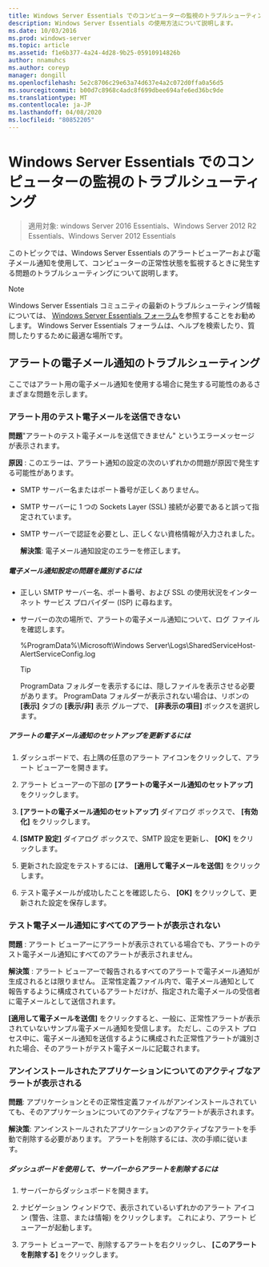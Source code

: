 ```yaml
---
title: Windows Server Essentials でのコンピューターの監視のトラブルシューティング
description: Windows Server Essentials の使用方法について説明します。
ms.date: 10/03/2016
ms.prod: windows-server
ms.topic: article
ms.assetid: f1e6b377-4a24-4d28-9b25-05910914826b
author: nnamuhcs
ms.author: coreyp
manager: dongill
ms.openlocfilehash: 5e2c8706c29e63a74d637e4a2c072d0ffa0a56d5
ms.sourcegitcommit: b00d7c8968c4adc8f699dbee694afe6ed36bc9de
ms.translationtype: MT
ms.contentlocale: ja-JP
ms.lasthandoff: 04/08/2020
ms.locfileid: "80852205"
---
```

# <a name="troubleshoot-computer-monitoring-in-windows-server-essentials"></a>Windows Server Essentials でのコンピューターの監視のトラブルシューティング

>適用対象: windows Server 2016 Essentials、Windows Server 2012 R2 Essentials、Windows Server 2012 Essentials

このトピックでは、Windows Server Essentials のアラートビューアーおよび電子メール通知を使用して、コンピューターの正常性状態を監視するときに発生する問題のトラブルシューティングについて説明します。  
  
> [!NOTE]
>  Windows Server Essentials コミュニティの最新のトラブルシューティング情報については、 [Windows Server Essentials フォーラム](https://social.technet.microsoft.com/Forums/winserveressentials/threads)を参照することをお勧めします。 Windows Server Essentials フォーラムは、ヘルプを検索したり、質問したりするために最適な場所です。  
  
##  <a name="troubleshooting-email-notifications-for-alerts"></a><a name="BKMK_TS"></a>アラートの電子メール通知のトラブルシューティング  
 ここではアラート用の電子メール通知を使用する場合に発生する可能性のあるさまざまな問題を示します。  
  
### <a name="cannot-send-the-test-email-for-the-alert"></a>アラート用のテスト電子メールを送信できない  
 **問題**"アラートのテスト電子メールを送信できません" というエラーメッセージが表示されます。  
  
 **原因** : このエラーは、アラート通知の設定の次のいずれかの問題が原因で発生する可能性があります。  
  
- SMTP サーバー名またはポート番号が正しくありません。  
  
- SMTP サーバーに 1 つの Sockets Layer (SSL) 接続が必要であると誤って指定されています。  
  
- SMTP サーバーで認証を必要とし、正しくない資格情報が入力されました。  
  
  **解決策**: 電子メール通知設定のエラーを修正します。  
  
##### <a name="to-identify-issues-in-your-email-notification-settings"></a>電子メール通知設定の問題を識別するには  
  
-   正しい SMTP サーバー名、ポート番号、および SSL の使用状況をインターネット サービス プロバイダー (ISP) に尋ねます。  
  
-   サーバーの次の場所で、アラートの電子メール通知について、ログ ファイルを確認します。  
  
     %ProgramData%\Microsoft\Windows Server\Logs\SharedServiceHost-AlertServiceConfig.log  
  
    > [!TIP]
    >  ProgramData フォルダーを表示するには、隠しファイルを表示させる必要があります。 ProgramData フォルダーが表示されない場合は、リボンの **[表示]** タブの **[表示/非]** 表示 グループで、 **[非表示の項目]** ボックスを選択します。  
  
##### <a name="to-update-your-email-notification-setup-for-alerts"></a>アラートの電子メール通知のセットアップを更新するには  
  
1.  ダッシュボードで、右上隅の任意のアラート アイコンをクリックして、アラート ビューアーを開きます。  
  
2.  アラート ビューアーの下部の **[アラートの電子メール通知のセットアップ]** をクリックします。  
  
3.  **[アラートの電子メール通知のセットアップ]** ダイアログ ボックスで、 **[有効化]** をクリックします。  
  
4.  **[SMTP 設定]** ダイアログ ボックスで、SMTP 設定を更新し、 **[OK]** をクリックします。  
  
5.  更新された設定をテストするには、 **[適用して電子メールを送信]** をクリックします。  
  
6.  テスト電子メールが成功したことを確認したら、 **[OK]** をクリックして、更新された設定を保存します。  
  
### <a name="test-email-notification-does-not-list-any-alerts"></a>テスト電子メール通知にすべてのアラートが表示されない  
 **問題** : アラート ビューアーにアラートが表示されている場合でも、アラートのテスト電子メール通知にすべてのアラートが表示されません。  
  
 **解決策** : アラート ビューアーで報告されるすべてのアラートで電子メール通知が生成されるとは限りません。 正常性定義ファイル内で、電子メール通知として報告するように構成されているアラートだけが、指定された電子メールの受信者に電子メールとして送信されます。  
  
 **[適用して電子メールを送信]** をクリックすると、一般に、正常性アラートが表示されていないサンプル電子メール通知を受信します。 ただし、このテスト プロセス中に、電子メール通知を送信するように構成された正常性アラートが識別された場合、そのアラートがテスト電子メールに記載されます。  
  
### <a name="active-alerts-are-displayed-for-an-uninstalled-application"></a>アンインストールされたアプリケーションについてのアクティブなアラートが表示される  
 **問題**: アプリケーションとその正常性定義ファイルがアンインストールされていても、そのアプリケーションについてのアクティブなアラートが表示されます。  
  
 **解決策**: アンインストールされたアプリケーションのアクティブなアラートを手動で削除する必要があります。 アラートを削除するには、次の手順に従います。  
  
##### <a name="to-delete-an-alert-from-the-server-by-using-the-dashboard"></a>ダッシュボードを使用して、サーバーからアラートを削除するには  
  
1.  サーバーからダッシュボードを開きます。  
  
2.  ナビゲーション ウィンドウで、表示されているいずれかのアラート アイコン (警告、注意、または情報) をクリックします。 これにより、アラート ビューアーが起動します。  
  
3.  アラート ビューアーで、削除するアラートを右クリックし、 **[このアラートを削除する]** をクリックします。
